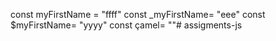 const myFirstName = "ffff"
const _myFirstName= "eee"
const $myFirstName= "yyyy"
const çamel= ""# assigments-js

